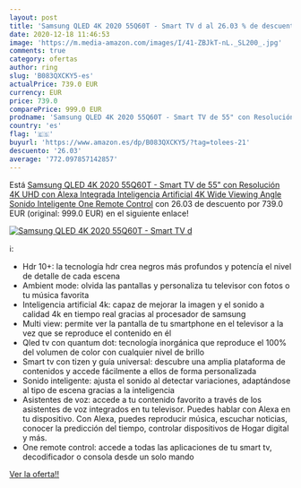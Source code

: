 ```yaml
---
layout: post
title: 'Samsung QLED 4K 2020 55Q60T - Smart TV d al 26.03 % de descuento'
date: 2020-12-18 11:46:53
image: 'https://m.media-amazon.com/images/I/41-ZBJkT-nL._SL200_.jpg'
comments: true
category: ofertas
author: ring
slug: 'B083QXCKY5-es'
actualPrice: 739.0 EUR
currency: EUR
price: 739.0
comparePrice: 999.0 EUR
prodname: 'Samsung QLED 4K 2020 55Q60T - Smart TV de 55" con Resolución 4K UHD  con Alexa Integrada  Inteligencia Artificial 4K Wide Viewing Angle  Sonido Inteligente  One Remote Control'
country: 'es'
flag: '🇪🇸'
buyurl: 'https://www.amazon.es/dp/B083QXCKY5/?tag=tolees-21'
descuento: '26.03'
average: '772.097857142857'
---
```


Está [Samsung QLED 4K 2020 55Q60T - Smart TV de 55" con Resolución 4K UHD  con Alexa Integrada  Inteligencia Artificial 4K Wide Viewing Angle  Sonido Inteligente  One Remote Control](https://www.amazon.es/dp/B083QXCKY5/?tag=tolees-21) con 26.03 de descuento por 739.0 EUR (original: 999.0 EUR) en el siguiente enlace!

[![Samsung QLED 4K 2020 55Q60T - Smart TV d](https://m.media-amazon.com/images/I/41-ZBJkT-nL._SL200_.jpg)](https://www.amazon.es/dp/B083QXCKY5/?tag=tolees-21)

ℹ️:

- Hdr 10+: la tecnología hdr crea negros más profundos y potencía el nivel de detalle de cada escena
- Ambient mode: olvida las pantallas y personaliza tu televisor con fotos o tu música favorita
- Inteligencia artificial 4k: capaz de mejorar la imagen y el sonido a calidad 4k en tiempo real gracias al procesador de samsung
- Multi view: permite ver la pantalla de tu smartphone en el televisor a la vez que se reproduce el contenido en él
- Qled tv con quantum dot: tecnología inorgánica que reproduce el 100% del volumen de color con cualquier nivel de brillo
- Smart tv con tizen y guía universal: descubre una amplia plataforma de contenidos y accede fácilmente a ellos de forma personalizada
- Sonido inteligente: ajusta el sonido al detectar variaciones, adaptándose al tipo de escena gracias a la inteligencia
- Asistentes de voz: accede a tu contenido favorito a través de los asistentes de voz integrados en tu televisor. Puedes hablar con Alexa en tu dispositivo. Con Alexa, puedes reproducir música, escuchar noticias, conocer la predicción del tiempo, controlar dispositivos de Hogar digital y más.
- One remote control: accede a todas las aplicaciones de tu smart tv, decodificador o consola desde un solo mando

[Ver la oferta!!](https://www.amazon.es/dp/B083QXCKY5/?tag=tolees-21)
